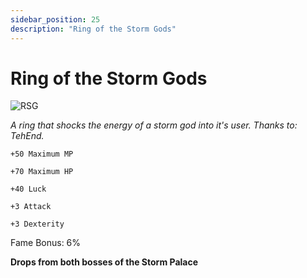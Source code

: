 ```yaml
---
sidebar_position: 25
description: "Ring of the Storm Gods"
---
```


# Ring of the Storm Gods

![RSG](https://vwiki.valorserver.com/api/item/picture/ring%20of%20the%20storm%20gods)

<i>A ring that shocks the energy of a storm god into it's user. Thanks to: TehEnd.</i>

    +50 Maximum MP
    
    +70 Maximum HP
    
    +40 Luck
    
    +3 Attack
    
    +3 Dexterity
    
Fame Bonus: 6%

**Drops from both bosses of the Storm Palace**
